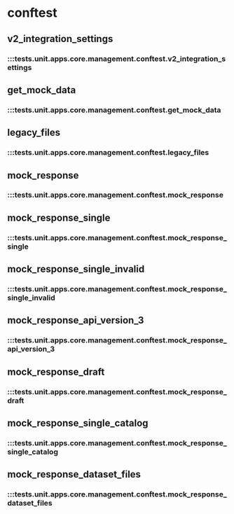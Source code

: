 # conftest

## v2_integration_settings

### :::tests.unit.apps.core.management.conftest.v2_integration_settings

## get_mock_data

### :::tests.unit.apps.core.management.conftest.get_mock_data

## legacy_files

### :::tests.unit.apps.core.management.conftest.legacy_files

## mock_response

### :::tests.unit.apps.core.management.conftest.mock_response

## mock_response_single

### :::tests.unit.apps.core.management.conftest.mock_response_single

## mock_response_single_invalid

### :::tests.unit.apps.core.management.conftest.mock_response_single_invalid

## mock_response_api_version_3

### :::tests.unit.apps.core.management.conftest.mock_response_api_version_3

## mock_response_draft

### :::tests.unit.apps.core.management.conftest.mock_response_draft

## mock_response_single_catalog

### :::tests.unit.apps.core.management.conftest.mock_response_single_catalog

## mock_response_dataset_files

### :::tests.unit.apps.core.management.conftest.mock_response_dataset_files

